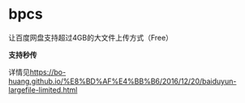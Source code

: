 # bpcs

让百度网盘支持超过4GB的大文件上传方式（Free）

**支持秒传**

详情见<https://bo-huang.github.io/%E8%BD%AF%E4%BB%B6/2016/12/20/baiduyun-largefile-limited.html>
